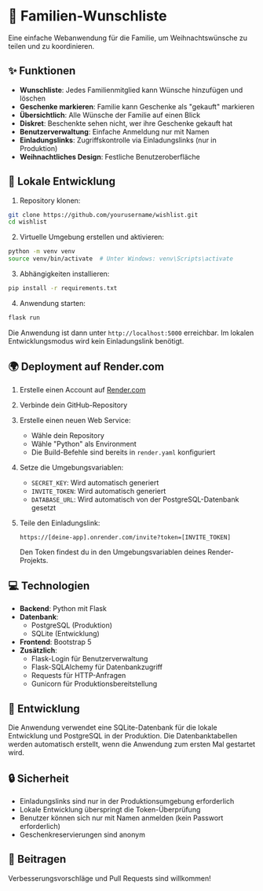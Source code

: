 # 🎄 Familien-Wunschliste

Eine einfache Webanwendung für die Familie, um Weihnachtswünsche zu teilen und zu koordinieren.

## ✨ Funktionen

- **Wunschliste**: Jedes Familienmitglied kann Wünsche hinzufügen und löschen
- **Geschenke markieren**: Familie kann Geschenke als "gekauft" markieren
- **Übersichtlich**: Alle Wünsche der Familie auf einen Blick
- **Diskret**: Beschenkte sehen nicht, wer ihre Geschenke gekauft hat
- **Benutzerverwaltung**: Einfache Anmeldung nur mit Namen
- **Einladungslinks**: Zugriffskontrolle via Einladungslinks (nur in Produktion)
- **Weihnachtliches Design**: Festliche Benutzeroberfläche

## 🚀 Lokale Entwicklung

1. Repository klonen:
```bash
git clone https://github.com/yourusername/wishlist.git
cd wishlist
```

2. Virtuelle Umgebung erstellen und aktivieren:
```bash
python -m venv venv
source venv/bin/activate  # Unter Windows: venv\Scripts\activate
```

3. Abhängigkeiten installieren:
```bash
pip install -r requirements.txt
```

4. Anwendung starten:
```bash
flask run
```

Die Anwendung ist dann unter `http://localhost:5000` erreichbar. Im lokalen Entwicklungsmodus wird kein Einladungslink benötigt.

## 🌍 Deployment auf Render.com

1. Erstelle einen Account auf [Render.com](https://render.com)

2. Verbinde dein GitHub-Repository

3. Erstelle einen neuen Web Service:
   - Wähle dein Repository
   - Wähle "Python" als Environment
   - Die Build-Befehle sind bereits in `render.yaml` konfiguriert

4. Setze die Umgebungsvariablen:
   - `SECRET_KEY`: Wird automatisch generiert
   - `INVITE_TOKEN`: Wird automatisch generiert
   - `DATABASE_URL`: Wird automatisch von der PostgreSQL-Datenbank gesetzt

5. Teile den Einladungslink:
   ```
   https://[deine-app].onrender.com/invite?token=[INVITE_TOKEN]
   ```
   Den Token findest du in den Umgebungsvariablen deines Render-Projekts.

## 💻 Technologien

- **Backend**: Python mit Flask
- **Datenbank**: 
  - PostgreSQL (Produktion)
  - SQLite (Entwicklung)
- **Frontend**: Bootstrap 5
- **Zusätzlich**: 
  - Flask-Login für Benutzerverwaltung
  - Flask-SQLAlchemy für Datenbankzugriff
  - Requests für HTTP-Anfragen
  - Gunicorn für Produktionsbereitstellung

## 🔧 Entwicklung

Die Anwendung verwendet eine SQLite-Datenbank für die lokale Entwicklung und PostgreSQL in der Produktion. Die Datenbanktabellen werden automatisch erstellt, wenn die Anwendung zum ersten Mal gestartet wird.

## 🔒 Sicherheit

- Einladungslinks sind nur in der Produktionsumgebung erforderlich
- Lokale Entwicklung überspringt die Token-Überprüfung
- Benutzer können sich nur mit Namen anmelden (kein Passwort erforderlich)
- Geschenkreservierungen sind anonym

## 🌟 Beitragen

Verbesserungsvorschläge und Pull Requests sind willkommen!
